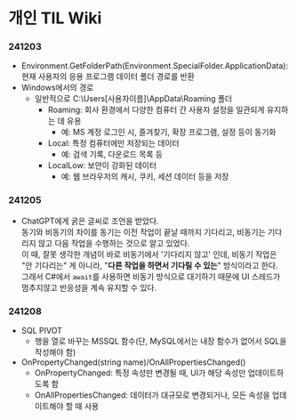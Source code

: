 # 개인 TIL Wiki

### 241203
* Environment.GetFolderPath(Environment.SpecialFolder.ApplicationData): 현재 사용자의 응용 프로그램 데이터 폴더 경로를 반환
* Windows에서의 경로
  * 일반적으로 C:\Users\[사용자이름]\AppData\Roaming 폴더
    * Roaming: 회사 환경에서 다양한 컴퓨터 간 사용자 설정을 일관되게 유지하는 데 유용
      * 예: MS 계정 로그인 시, 즐겨찾기, 확장 프로그램, 설정 등이 동기화
    * Local: 특정 컴퓨터에만 저장되는 데이터
      * 예: 검색 기록, 다운로드 목록 등
    * LocalLow: 보안이 강화된 데이터
      * 예: 웹 브라우저의 캐시, 쿠키, 세션 데이터 등을 저장

### 241205
* ChatGPT에게 굵은 글씨로 조언을 받았다.  
동기와 비동기의 차이를 동기는 이전 작업이 끝날 때까지 기다리고, 비동기는 기다리지 않고 다음 작업을 수행하는 것으로 알고 있었다.  
이 때, 잘못 생각한 개념이 바로 비동기에서 '기다리지 않고' 인데, 비동기 작업은 "안 기다리는" 게 아니라, "**다른 작업을 하면서 기다릴 수 있는**" 방식이라고 한다.  
그래서 C#에서 `await`를 사용하면 비동기 방식으로 대기하기 때문에 UI 스레드가 멈추지않고 반응성을 계속 유지할 수 있다.

### 241208
* SQL PIVOT
  * 행을 열로 바꾸는 MSSQL 함수(단, MySQL에서는 내장 함수가 없어서 SQL을 작성해야 함)
* OnPropertyChanged(string name)/OnAllPropertiesChanged()
  * OnPropertyChanged: 특정 속성만 변경될 때, UI가 해당 속성만 업데이트하도록 함
  * OnAllPropertiesChanged: 데이터가 대규모로 변경되거나, 모든 속성을 업데이트해야 할 때 사용
